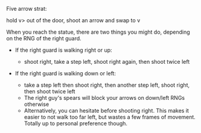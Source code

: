 Five arrow strat:

hold v> out of the door, shoot an arrow and swap to v

When you reach the statue, there are two things you might do, depending on the RNG of the right guard.

* If the right guard is walking right or up:
  * shoot right, take a step left, shoot right again, then shoot twice left

* If the right guard is walking down or left:
  * take a step left then shoot right, then another step left, shoot right, then shoot twice left
  * The right guy's spears will block your arrows on down/left RNGs otherwise
  * Alternatively, you can hesitate before shooting right. This makes it easier to not walk too far left, but wastes a few frames of movement. Totally up to personal preference though.
